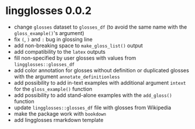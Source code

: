 # lingglosses 0.0.2

- change `glosses` dataset to `glosses_df` (to avoid the same name with the `gloss_example()`'s argument)
- fix `(`, `)` and `:` bug in glossing line
- add non-breaking space to `make_gloss_list()` output
- add compatibility to the `latex` outputs
- fill non-specified by user glosses with values from `lingglosses::glosses_df`
- add color annotation for glosses without definition or duplicated glosses with the argument `annotate_definitionless`
- add possibility to add in-text examples with additional argument `intext` for the `gloss_example()` function
- add possibility to add stand-alone examples with the `add_gloss()` function
- update `lingglosses::glosses_df` file with glosses from Wikipedia
- make the package work with `bookdown`
- add lingglosses rmarkdown template

